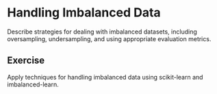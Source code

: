 # Handling Imbalanced Data

Describe strategies for dealing with imbalanced datasets, including oversampling, undersampling, and using appropriate evaluation metrics.

## Exercise

Apply techniques for handling imbalanced data using scikit-learn and imbalanced-learn.
